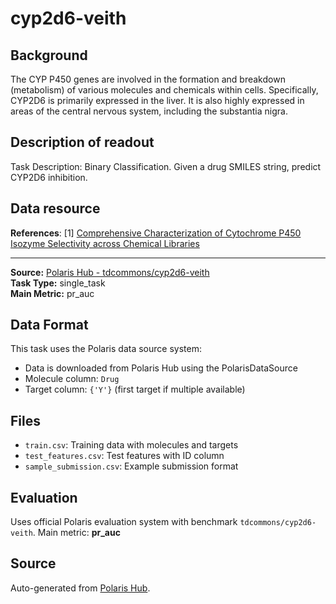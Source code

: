 # cyp2d6-veith

## Background
The CYP P450 genes are involved in the formation and breakdown (metabolism) of various molecules and chemicals within cells. Specifically, CYP2D6 is primarily expressed in the liver. It is also highly expressed in areas of the central nervous system, including the substantia nigra.

## Description of readout
Task Description: Binary Classification. Given a drug SMILES string, predict CYP2D6 inhibition.

## Data resource
**References**: [1] [Comprehensive Characterization of Cytochrome P450 Isozyme Selectivity across Chemical Libraries
](https://www.nature.com/articles/nbt.1581)

---

**Source:** [Polaris Hub - tdcommons/cyp2d6-veith](https://polarishub.io)  
**Task Type:** single_task  
**Main Metric:** pr_auc

## Data Format

This task uses the Polaris data source system:
- Data is downloaded from Polaris Hub using the PolarisDataSource
- Molecule column: `Drug`
- Target column: `{'Y'}` (first target if multiple available)

## Files

- `train.csv`: Training data with molecules and targets
- `test_features.csv`: Test features with ID column
- `sample_submission.csv`: Example submission format

## Evaluation

Uses official Polaris evaluation system with benchmark `tdcommons/cyp2d6-veith`.
Main metric: **pr_auc**

## Source

Auto-generated from [Polaris Hub](https://polarishub.io/).
